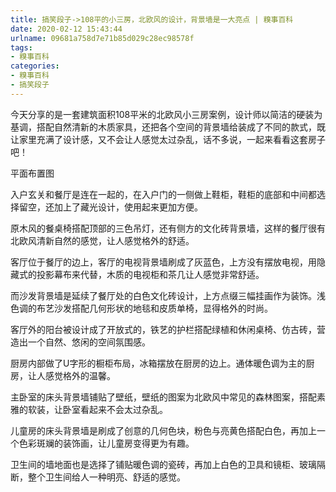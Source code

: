 ```yaml
---
title: 搞笑段子->108平的小三房，北欧风的设计，背景墙是一大亮点 | 糗事百科
date: 2020-02-12 15:43:44
urlname: 09681a758d7e71b85d029c28ec98578f
tags: 
- 糗事百科
categories:
- 糗事百科
- 搞笑段子
---
```

今天分享的是一套建筑面积108平米的北欧风小三房案例，设计师以简洁的硬装为基调，搭配自然清新的木质家具，还把各个空间的背景墙给装成了不同的款式，既让家里充满了设计感，又不会让人感觉太过杂乱，话不多说，一起来看看这套房子吧！

平面布置图

入户玄关和餐厅是连在一起的，在入户门的一侧做上鞋柜，鞋柜的底部和中间都选择留空，还加上了藏光设计，使用起来更加方便。

原木风的餐桌椅搭配顶部的三色吊灯，还有侧方的文化砖背景墙，这样的餐厅很有北欧风清新自然的感觉，让人感觉格外的舒适。

客厅位于餐厅的边上，客厅的电视背景墙刷成了灰蓝色，上方没有摆放电视，用隐藏式的投影幕布来代替，木质的电视柜和茶几让人感觉非常舒适。

而沙发背景墙是延续了餐厅处的白色文化砖设计，上方点缀三幅挂画作为装饰。浅色调的布艺沙发搭配几何形状的地毯和皮质单椅，显得格外的时尚。

客厅外的阳台被设计成了开放式的，铁艺的护栏搭配绿植和休闲桌椅、仿古砖，营造出一个自然、悠闲的空间氛围感。

厨房内部做了U字形的橱柜布局，冰箱摆放在厨房的边上。通体暖色调为主的厨房，让人感觉格外的温馨。

主卧室的床头背景墙铺贴了壁纸，壁纸的图案为北欧风中常见的森林图案，搭配素雅的软装，让卧室看起来不会太过杂乱。

儿童房的床头背景墙是刷成了创意的几何色块，粉色与亮黄色搭配白色，再加上一个色彩斑斓的装饰画，让儿童房变得更为有趣。

卫生间的墙地面也是选择了铺贴暖色调的瓷砖，再加上白色的卫具和镜柜、玻璃隔断，整个卫生间给人一种明亮、舒适的感觉。


